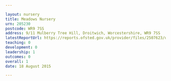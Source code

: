 ```yaml
---

layout: nursery
title: Meadows Nursery
urn: 205230
postcode: WR9 7SS
address: 9/11 Mulberry Tree Hill, Droitwich, Worcestershire, WR9 7SS
latestReportUrl: https://reports.ofsted.gov.uk/provider/files/2507623/urn/205230.pdf
teaching: 0
development: 0
leadership: 1
outcomes: 0
overall: 1
date: 18 August 2015

---
```

